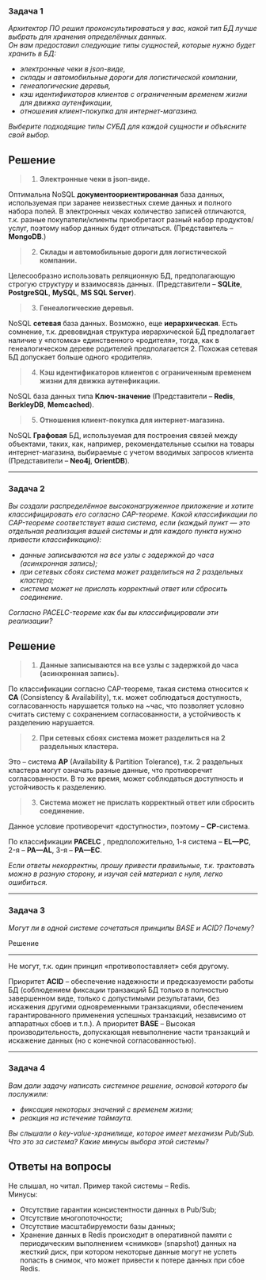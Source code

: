 ### Задача 1
*Архитектор ПО решил проконсультироваться у вас, какой тип БД лучше выбрать для хранения определённых данных.  
Он вам предоставил следующие типы сущностей, которые нужно будет хранить в БД:*  

+ *электронные чеки в json-виде,*
+ *склады и автомобильные дороги для логистической компании,*
+ *генеалогические деревья,*
+ *кэш идентификаторов клиентов с ограниченным временем жизни для движка аутенфикации,*
+ *отношения клиент-покупка для интернет-магазина.*  

*Выберите подходящие типы СУБД для каждой сущности и объясните свой выбор.*

Решение
---
>1.	**Электронные чеки в json-виде.**

Оптимальна NoSQL **документоориентированная** база данных, используемая при заранее неизвестных схеме данных и полного набора полей. В электронных чеках количество записей отличаются, т.к. разные покупатели/клиенты приобретают разный набор продуктов/услуг, поэтому набор данных будет отличаться. (Представитель – **MongoDB**.)  

>2.	**Cклады и автомобильные дороги для логистической компании.**

Целесообразно использовать реляционную БД, предполагающую строгую структуру и взаимосвязь данных. (Представители – **SQLite**, **PostgreSQL**, **MySQL**, **MS SQL Server**).  

>3.	**Генеалогические деревья.**

NoSQL **сетевая** база данных. Возможно, еще **иерархическая**. Есть сомнение, т.к. древовидная структура иерархической БД предполагает наличие у «потомка» единственного «родителя», тогда, как в генеалогическом дереве родителей предполагается 2. Похожая сетевая БД допускает больше одного «родителя».  

>4.	**Кэш идентификаторов клиентов с ограниченным временем жизни для движка аутенфикации.**

NoSQL база данных типа **Ключ-значение** (Представители – **Redis**, **BerkleyDB**, **Memcached**).  

>5.	**Отношения клиент-покупка для интернет-магазина.**

NoSQL **Графовая** БД, используемая для построения связей между объектами, таких, как, например, рекомендательные ссылки на товары интернет-магазина, выбираемые с учетом вводимых запросов клиента (Представители – **Neo4j**, **OrientDB**).

___
### Задача 2
*Вы создали распределённое высоконагруженное приложение и хотите классифицировать его согласно CAP-теореме. Какой классификации по CAP-теореме соответствует ваша система, если (каждый пункт — это отдельная реализация вашей системы и для каждого пункта нужно привести классификацию):*
- *данные записываются на все узлы с задержкой до часа (асинхронная запись);*
- *при сетевых сбоях система может разделиться на 2 раздельных кластера;*
- *система может не прислать корректный ответ или сбросить соединение.*  

*Согласно PACELC-теореме как бы вы классифицировали эти реализации?*

Решение
---

>1.	**Данные записываются на все узлы с задержкой до часа (асинхронная запись).** 

По классификации согласно CAP-теореме, такая система относится к **CA** (Consistency & Availability), т.к. может соблюдаться доступность, согласованность нарушается только на ~час, что позволяет условно считать систему с сохранением согласованности, а устойчивость к разделению нарушается.
  
>2.	**При сетевых сбоях система может разделиться на 2 раздельных кластера.** 

Это – система **AP** (Availability & Partition Tolerance), т.к. 2 раздельных кластера могут означать разные данные, что противоречит согласованности. В то же время, может соблюдаться доступность и устойчивость к разделению.

>3.	**Система может не прислать корректный ответ или сбросить соединение.** 

Данное условие противоречит «доступности», поэтому – **CP**-система.


По классификации **PACELC** , предположительно, 1-я система – **EL—PC**, 2-я – **PA—AL**, 3-я – **PA—EC**.  

*Если ответы некорректны, прошу привести правильные, т.к. трактовать можно в разную сторону, и изучая сей материал с нуля, легко ошибиться.*
___
### Задача 3
*Могут ли в одной системе сочетаться принципы BASE и ACID? Почему?*

Решение
___

Не могут, т.к. один принцип «противопоставляет» себя другому.

Приоритет **ACID** – обеспечение надежности и предсказуемости работы БД (соблюдением фиксации транзакций БД только в полностью завершенном виде, только с допустимыми результатами, без искажения другими одновременными транзакциями, обеспечением гарантированного применения успешных транзакций, независимо от аппаратных сбоев и т.п.). А приоритет **BASE** – Высокая производительность, допускающая невыполнение части транзакций и искажение данных (но с конечной согласованностью).
___
### Задача 4
*Вам дали задачу написать системное решение, основой которого бы послужили:*

+ *фиксация некоторых значений с временем жизни;*
+ *реакция на истечение таймаута.*  

*Вы слышали о key-value-хранилище, которое имеет механизм Pub/Sub. Что это за система? Какие минусы выбора этой системы?*

Ответы на вопросы
---
Не слышал, но читал. Пример такой системы – Redis.   
Минусы: 
- Отсутствие гарантии консистентности данных в Pub/Sub; 
- Отсутствие многопоточности;
- Отсутствие масштабируемости базы данных;
- Хранение данных в Redis происходит в оперативной памяти с периодическим выполнением «снимков» (snapshot) данных на жесткий диск, при котором некоторые данные могут не успеть попасть в снимок, что может привести к потере данных при сбое Redis.


